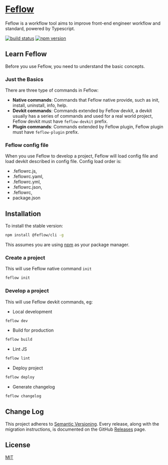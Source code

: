 # <a href='https://feflowjs.com/'>Feflow</a>

Feflow is a workflow tool aims to improve front-end engineer workflow and standard, powered by Typescript.

[![build status](https://img.shields.io/travis/Tencent/feflow/master.svg?style=flat-square)](https://travis-ci.org/Tencent/feflow)
[![npm version](https://img.shields.io/npm/v/@feflow/cli.svg?style=flat-square)](https://www.npmjs.com/package/@feflow/cli)

## Learn Feflow

Before you use Feflow, you need to understand the basic concepts.

### Just the Basics

There are three type of commands in Feflow:

- **Native commands**: Commands that Feflow native provide, such as init, install, uninstall, info, help.
- **Devkit commands**: Commands extended by Feflow devkit, a devkit usually has a series of commands and used for a real world project, Feflow devkit must have `feflow-devkit` prefix.
- **Plugin commands**: Commands extended by Feflow plugin, Feflow plugin must have `feflow-plugin` prefix.

### Feflow config file

When you use Feflow to develop a project, Feflow will load config file and load devkit described in config file. Config load order is:
- .feflowrc.js,
- .feflowrc.yaml,
- .feflowrc.yml,
- .feflowrc.json,
- .feflowrc,
- package.json

## Installation

To install the stable version:

```sh
npm install @feflow/cli -g
```

This assumes you are using [npm](https://www.npmjs.com/) as your package manager.

### Create a project
This will use Feflow native command `init`

```sh
feflow init
```

### Develop a project
This will use Feflow devkit commands, eg:

- Local development

```sh
feflow dev
```

- Build for production

``` sh
feflow build
```

- Lint JS

```sh
feflow lint
```

- Deploy project

``` sh
feflow deploy
```

- Generate changelog

```sh
feflow changelog
```

## Change Log

This project adheres to [Semantic Versioning](http://semver.org/).
Every release, along with the migration instructions, is documented on the GitHub [Releases](https://github.com/Tencent/feflow/releases) page.

## License

[MIT](LICENSE.txt)

